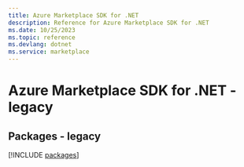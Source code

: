 ```yaml
---
title: Azure Marketplace SDK for .NET
description: Reference for Azure Marketplace SDK for .NET
ms.date: 10/25/2023
ms.topic: reference
ms.devlang: dotnet
ms.service: marketplace
---
```

# Azure Marketplace SDK for .NET - legacy
## Packages - legacy
[!INCLUDE [packages](marketplace-index.md)]